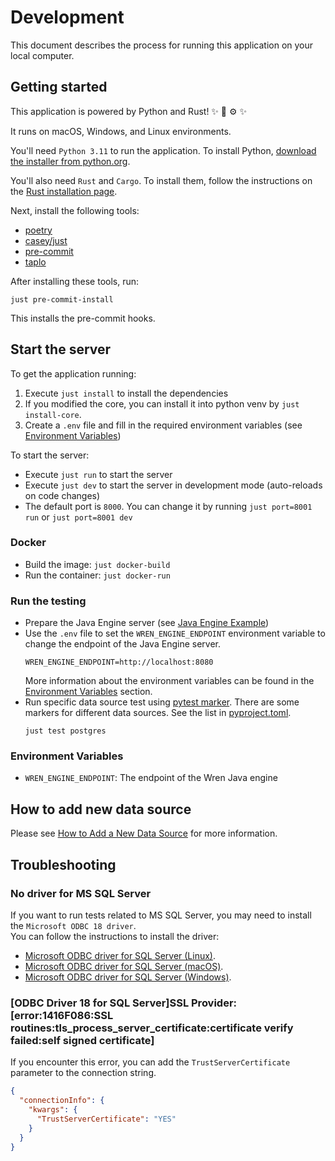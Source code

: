 # Development

This document describes the process for running this application on your local computer.

## Getting started

This application is powered by Python and Rust! :sparkles: :snake: :gear: :sparkles:

It runs on macOS, Windows, and Linux environments.

You'll need `Python 3.11` to run the application. To install Python, [download the installer from python.org](https://www.python.org/downloads/).

You'll also need `Rust` and `Cargo`. To install them, follow the instructions on the [Rust installation page](https://www.rust-lang.org/tools/install).

Next, install the following tools:

- [poetry](https://github.com/python-poetry/poetry)
- [casey/just](https://github.com/casey/just)
- [pre-commit](https://pre-commit.com)
- [taplo](https://github.com/tamasfe/taplo)

After installing these tools, run:

```shell
just pre-commit-install
```

This installs the pre-commit hooks.

## Start the server

To get the application running:

1. Execute `just install` to install the dependencies
2. If you modified the core, you can install it into python venv by `just install-core`.
3. Create a `.env` file and fill in the required environment variables (see [Environment Variables](#Environment-Variables))

To start the server:

- Execute `just run` to start the server
- Execute `just dev` to start the server in development mode (auto-reloads on code changes)
- The default port is `8000`. You can change it by running `just port=8001 run` or `just port=8001 dev`

### Docker

- Build the image: `just docker-build`
- Run the container: `just docker-run`

### Run the testing

- Prepare the Java Engine server (see [Java Engine Example](../../example/README.md))
- Use the `.env` file to set the `WREN_ENGINE_ENDPOINT` environment variable to change the endpoint of the Java Engine server.
  ```
  WREN_ENGINE_ENDPOINT=http://localhost:8080
  ```
  More information about the environment variables can be found in the [Environment Variables](#Environment-Variables) section.
- Run specific data source test using [pytest marker](https://docs.pytest.org/en/stable/example/markers.html). There are some markers for different data sources. See the list
  in [pyproject.toml](../pyproject.toml).
  ```
  just test postgres
  ```

### Environment Variables

- `WREN_ENGINE_ENDPOINT`: The endpoint of the Wren Java engine

## How to add new data source

Please see [How to Add a New Data Source](how-to-add-data-source.md) for more information.

## Troubleshooting

### No driver for MS SQL Server

If you want to run tests related to MS SQL Server, you may need to install the `Microsoft ODBC 18 driver`. \
You can follow the instructions to install the driver:

- [Microsoft ODBC driver for SQL Server (Linux)](https://learn.microsoft.com/en-us/sql/connect/odbc/linux-mac/installing-the-microsoft-odbc-driver-for-sql-server).
- [Microsoft ODBC driver for SQL Server (macOS)](https://learn.microsoft.com/en-us/sql/connect/odbc/linux-mac/install-microsoft-odbc-driver-sql-server-macos).
- [Microsoft ODBC driver for SQL Server (Windows)](https://learn.microsoft.com/en-us/sql/connect/odbc/download-odbc-driver-for-sql-server).

### [ODBC Driver 18 for SQL Server]SSL Provider: [error:1416F086:SSL routines:tls_process_server_certificate:certificate verify failed:self signed certificate]

If you encounter this error, you can add the `TrustServerCertificate` parameter to the connection string.

```json
{
  "connectionInfo": {
    "kwargs": {
      "TrustServerCertificate": "YES"
    }
  }
}
```
